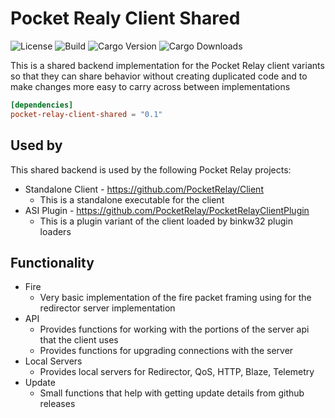 # Pocket Realy Client Shared

![License](https://img.shields.io/github/license/PocketRelay/PocketRelayClientShared?style=for-the-badge)
![Build](https://img.shields.io/github/actions/workflow/status/PocketRelay/PocketRelayClientShared/build.yml?style=for-the-badge)
![Cargo Version](https://img.shields.io/crates/v/pocket-relay-client-shared?style=for-the-badge)
![Cargo Downloads](https://img.shields.io/crates/d/pocket-relay-client-shared?style=for-the-badge)

This is a shared backend implementation for the Pocket Relay client variants so that they can share behavior without creating duplicated code and to make changes more easy to carry across between implementations

```toml
[dependencies]
pocket-relay-client-shared = "0.1"
```

## Used by

This shared backend is used by the following Pocket Relay projects:
- Standalone Client - https://github.com/PocketRelay/Client
  - This is a standalone executable for the client
- ASI Plugin - https://github.com/PocketRelay/PocketRelayClientPlugin
  - This is a plugin variant of the client loaded by binkw32 plugin loaders

## Functionality

- Fire
  - Very basic implementation of the fire packet framing using for the redirector server implementation
- API
  - Provides functions for working with the portions of the server api that the client uses 
  - Provides functions for upgrading connections with the server
- Local Servers
  - Provides local servers for Redirector, QoS, HTTP, Blaze, Telemetry 
- Update
  - Small functions that help with getting update details from github releases